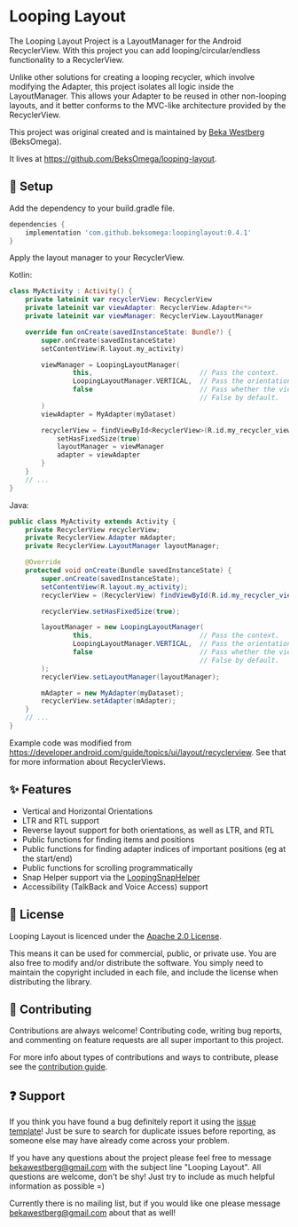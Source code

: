 # Looping Layout

The Looping Layout Project is a LayoutManager for the Android RecyclerView. With this project you 
can add looping/circular/endless functionality to a RecyclerView.

Unlike other solutions for creating a looping recycler, which involve modifying the Adapter, this
project isolates all logic inside the LayoutManager. This allows your Adapter to be reused in other 
non-looping layouts, and it better conforms to the MVC-like architecture provided by the RecyclerView.

This project was original created and is maintained by [Beka Westberg][linked-in] (BeksOmega).

It lives at https://github.com/BeksOmega/looping-layout.

## :star2: Setup 

Add the dependency to your build.gradle file.
```groovy
dependencies {
    implementation 'com.github.beksomega:loopinglayout:0.4.1'
}
```

Apply the layout manager to your RecyclerView.

Kotlin:
```kotlin
class MyActivity : Activity() {
    private lateinit var recyclerView: RecyclerView
    private lateinit var viewAdapter: RecyclerView.Adapter<*>
    private lateinit var viewManager: RecyclerView.LayoutManager

    override fun onCreate(savedInstanceState: Bundle?) {
        super.onCreate(savedInstanceState)
        setContentView(R.layout.my_activity)

        viewManager = LoopingLayoutManager(
                this,                           // Pass the context.
                LoopingLayoutManager.VERTICAL,  // Pass the orientation. Vertical by default.
                false                           // Pass whether the views are laid out in reverse.
                                                // False by default.
        )
        viewAdapter = MyAdapter(myDataset)

        recyclerView = findViewById<RecyclerView>(R.id.my_recycler_view).apply {
            setHasFixedSize(true)
            layoutManager = viewManager
            adapter = viewAdapter
        }
    }
    // ...
}
```

Java:
```java
public class MyActivity extends Activity {
    private RecyclerView recyclerView;
    private RecyclerView.Adapter mAdapter;
    private RecyclerView.LayoutManager layoutManager;

    @Override
    protected void onCreate(Bundle savedInstanceState) {
        super.onCreate(savedInstanceState);
        setContentView(R.layout.my_activity);
        recyclerView = (RecyclerView) findViewById(R.id.my_recycler_view);

        recyclerView.setHasFixedSize(true);

        layoutManager = new LoopingLayoutManager(
                this,                           // Pass the context.
                LoopingLayoutManager.VERTICAL,  // Pass the orientation. Vertical by default.
                false                           // Pass whether the views are laid out in reverse.
                                                // False by default.
        );
        recyclerView.setLayoutManager(layoutManager);

        mAdapter = new MyAdapter(myDataset);
        recyclerView.setAdapter(mAdapter);
    }
    // ...
}
```

Example code was modified from https://developer.android.com/guide/topics/ui/layout/recyclerview. See
that for more information about RecyclerViews.

## :sparkles: Features 

 * Vertical and Horizontal Orientations
 * LTR and RTL support
 * Reverse layout support for both orientations, as well as LTR, and RTL
 * Public functions for finding items and positions
 * Public functions for finding adapter indices of important positions (eg at the start/end)
 * Public functions for scrolling programmatically
 * Snap Helper support via the [LoopingSnapHelper](https://github.com/BeksOmega/looping-layout/wiki/Snap-helpers)
 * Accessibility (TalkBack and Voice Access) support
 
## :page_with_curl: License 

Looping Layout is licenced under the [Apache 2.0 License][apache].

This means it can be used for commercial, public, or private use. You are also free to modify
and/or distribute the software. You simply need to maintain the copyright included in each file,
and include the license when distributing the library.

## :green_heart: Contributing 

Contributions are always welcome! Contributing code, writing bug reports,
and commenting on feature requests are all super important to this project.

For more info about types of contributions and ways to contribute, please
see the [contribution guide][contributing].

## :question: Support 

If you think you have found a bug definitely report it using the [issue template][issue-template]! Just be sure
to search for duplicate issues before reporting, as someone else may have already come across
your problem.

If you have any questions about the project please feel free to message bekawestberg@gmail.com with
the subject line "Looping Layout". All questions are welcome, don't be shy! Just try to include
as much helpful information as possible =)

Currently there is no mailing list, but if you would like one please message bekawestberg@gmail.com
about that as well!

[apache]: https://www.apache.org/licenses/LICENSE-2.0
[contributing]: https://github.com/BeksOmega/looping-layout/blob/master/.github/CONTRIBUTING.md
[issue-template]: https://github.com/BeksOmega/looping-layout/issues/new/choose
[linked-in]: https://www.linkedin.com/in/beka-westberg/
